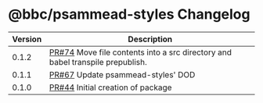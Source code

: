 # @bbc/psammead-styles Changelog

| Version | Description |
|---------|-------------|
| 0.1.2 | [PR#74](https://github.com/BBC-News/psammead/pull/74) Move file contents into a src directory and babel transpile prepublish. |
| 0.1.1 | [PR#67](https://github.com/BBC-News/psammead/pull/67) Update psammead-styles' DOD |
| 0.1.0 | [PR#44](https://github.com/BBC-News/psammead/pull/44) Initial creation of package |

